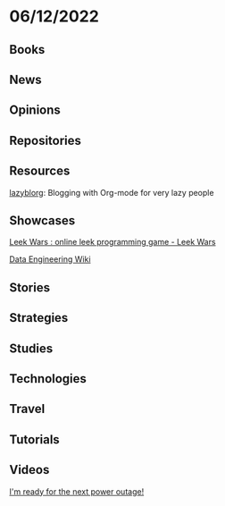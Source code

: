# 06/12/2022

## Books

## News

## Opinions

## Repositories

## Resources
[lazyblorg](https://github.com/novoid/lazyblorg): Blogging with Org-mode for very lazy people

## Showcases
[Leek Wars : online leek programming game - Leek Wars](https://leekwars.com/)

[Data Engineering Wiki](https://dataengineering.wiki/Index)

## Stories

## Strategies

## Studies

## Technologies

## Travel

## Tutorials

## Videos
[I'm ready for the next power outage!](https://www.youtube.com/watch?v=RhTDneoDUdc)
